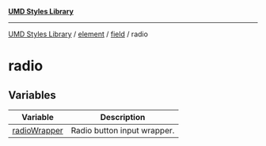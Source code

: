 [**UMD Styles Library**](../../../../../README.md)

***

[UMD Styles Library](../../../../../README.md) / [element](../../../../README.md) / [field](../../README.md) / radio

# radio

## Variables

| Variable | Description |
| ------ | ------ |
| [radioWrapper](variables/radioWrapper.md) | Radio button input wrapper. |
